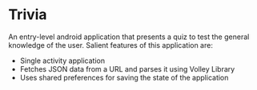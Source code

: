 # Trivia
An entry-level android application that presents a quiz to test the general knowledge of the user. Salient features of this application are: 
* Single activity application
* Fetches JSON data from a URL and parses it using Volley Library
* Uses shared preferences for saving the state of the application